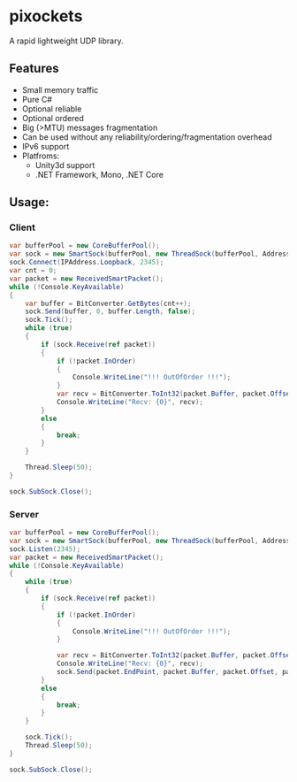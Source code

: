 # pixockets
A rapid lightweight UDP library.

## Features
* Small memory traffic
* Pure C#
* Optional reliable
* Optional ordered
* Big (>MTU) messages fragmentation
* Can be used without any reliability/ordering/fragmentation overhead
* IPv6 support
* Platfroms:
   * Unity3d support
   * .NET Framework, Mono, .NET Core

## Usage:
### Client
```csharp
var bufferPool = new CoreBufferPool();
var sock = new SmartSock(bufferPool, new ThreadSock(bufferPool, AddressFamily.InterNetwork), null);
sock.Connect(IPAddress.Loopback, 2345);
var cnt = 0;
var packet = new ReceivedSmartPacket();
while (!Console.KeyAvailable)
{
    var buffer = BitConverter.GetBytes(cnt++);
    sock.Send(buffer, 0, buffer.Length, false);
    sock.Tick();
    while (true)
    {
        if (sock.Receive(ref packet))
        {
            if (!packet.InOrder)
            {
                Console.WriteLine("!!! OutOfOrder !!!");
            }
            var recv = BitConverter.ToInt32(packet.Buffer, packet.Offset);
            Console.WriteLine("Recv: {0}", recv);
        }
        else
        {
            break;
        }
    }

    Thread.Sleep(50);
}

sock.SubSock.Close();

```
### Server
```csharp
var bufferPool = new CoreBufferPool();
var sock = new SmartSock(bufferPool, new ThreadSock(bufferPool, AddressFamily.InterNetwork), null);
sock.Listen(2345);
var packet = new ReceivedSmartPacket();
while (!Console.KeyAvailable)
{
    while (true)
    {
        if (sock.Receive(ref packet))
        {
            if (!packet.InOrder)
            {
                Console.WriteLine("!!! OutOfOrder !!!");
            }

            var recv = BitConverter.ToInt32(packet.Buffer, packet.Offset);
            Console.WriteLine("Recv: {0}", recv);
            sock.Send(packet.EndPoint, packet.Buffer, packet.Offset, packet.Length, false);
        }
        else
        {
            break;
        }
    }

    sock.Tick();
    Thread.Sleep(50);
}

sock.SubSock.Close();

```
